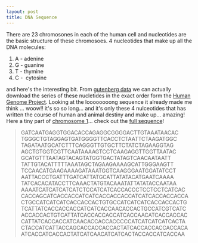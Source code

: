 ```yaml
---
layout: post
title: DNA Sequence
---
```


There are 23 chromosones in each of the human cell and nucleotides are the basic structure of these chromosoes. 4 nucleotides that make up all the DNA molecules:

1. A - adenine
2. G - guanine
3. T - thymine
4. C -  cytosine

and here's the interesting bit. From [gutenberg data](http://www.gutenberg.org/browse/categories/8) we can actually download the series of these nucletides in the exact order form the [Human Genome Project](http://www.gutenberg.org/browse/authors/h#a856). Looking at the loooooooong sequence it already made me think ... woow!! it's so so long... and it's only these 4 nulceotides that has written the course of human and animal destiny and make up... amazing! Here a tiny part of [chromosome 1](http://www.gutenberg.org/etext/2201)... check out the [full sequence](http://www.gutenberg.org/dirs/etext00/01hgp10.txt)!

>  

> GATCAATGAGGTGGACACCAGAGGCGGGGACTTGTAAATAACAC TGGGCTGTAGGAGTGATGGGGTTCACCTCTAATTCTAAGATGGC TAGATAATGCATCTTTCAGGGTTGTGCTTCTATCTAGAAGGTAG AGCTGTGGTCGTTCAATAAAAGTCCTCAAGAGGTTGGTTAATAC GCATGTTTAATAGTACAGTATGGTGACTATAGTCAACAATAATT TATTGTACATTTTTAAATAGCTAGAAGAAAAGCATTGGGAAGTT TCCAACATGAAGAAAAGATAAATGGTCAAGGGAATGGATATCCT AATTACCCTGATTTGATCATTATGCATTATATACATGAATCAAAA TATCACACATACCTTCAAACTATGTACAAATATTATATACCAATAA AAAATCATCATCATCATCTCCATCATCACCACCCTCCTCCTCATCAC CACCAGCATCACCACCATCATCACCACCACCATCATCACCACCACCA CTGCCATCATCATCACCACCACTGTGCCATCATCATCACCACCACTG TCATTATCACCACCACCATCATCACCAACACCACTGCCATCGTCATC ACCACCACTGTCATTATCACCACCACCATCACCAACATCACCACCAC CATTATCACCACCATCAACACCACCACCCCCATCATCATCATCACTA CTACCATCATTACCAGCACCACCACCACTATCACCACCACCACCACA ATCACCATCACCACTATCATCAACATCATCACTACCACCATCACCAA

